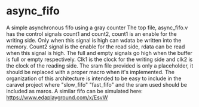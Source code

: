 # async_fifo
A simple asynchronous fifo using a gray counter
The top file, async_fifo.v has the control signals count1 and count2, count1 is an enable for the writing side. Only when this signal is high can wdata be written into the memory. Count2 signal is the enable for the read side, rdata can be read when this signal is high. The full and empty signals go high when the buffer is full or empty respectively. Clk1 is the clock for the writing side and clk2 is the clock of the reading side.
The sram file provided is only a placeholder, it should be replaced with a proper macro when it's implemented. The organization of this architecture is intended to be easy to include in the caravel project where "slow_fifo" "fast_fifo" and the sram used should be included as maros.
A similar fifo can be simulated here:
https://www.edaplayground.com/x/EsvW
